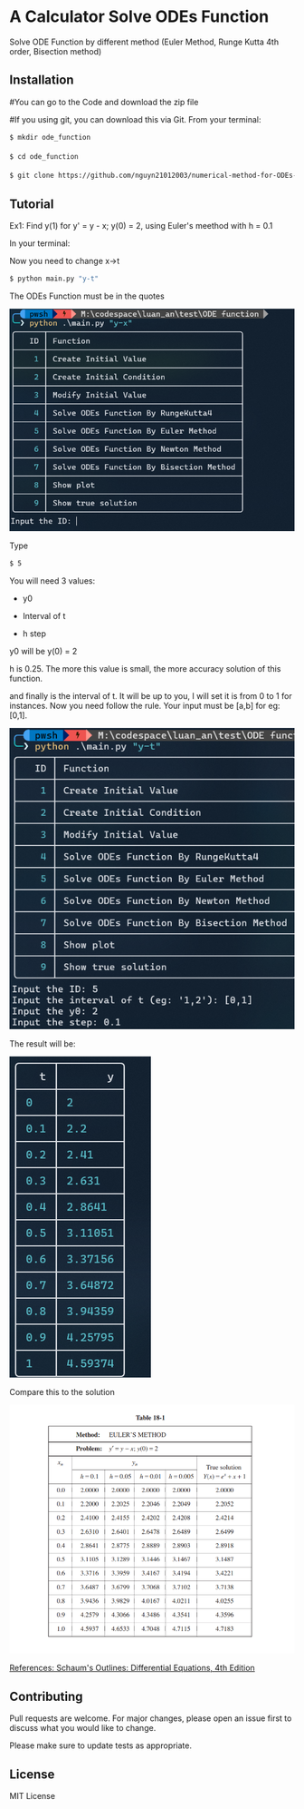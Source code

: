 # A Calculator Solve ODEs Function

Solve ODE Function by different method (Euler Method, Runge Kutta 4th order, Bisection method)

## Installation

#You can go to the Code and download the zip file

#If you using git, you can download this via Git. From your terminal:

```bash
$ mkdir ode_function

$ cd ode_function

$ git clone https://github.com/nguyn21012003/numerical-method-for-ODEs-function.git
```

## Tutorial

Ex1: Find y(1) for y' = y - x; y(0) = 2, using Euler's meethod with h = 0.1

In your terminal:

Now you need to change x->t

```bash
$ python main.py "y-t"
```

The ODEs Function must be in the quotes

![alt text](tutorial1.png)

Type

```bash
$ 5
```

You will need 3 values:

- y0

- Interval of t

- h step

y0 will be y(0) = 2

h is 0.25. The more this value is small, the more accuracy solution of this function.

and finally is the interval of t. It will be up to you, I will set it is from 0 to 1 for instances. Now you need follow the rule. Your input must be [a,b] for eg: [0,1].

![alt text](tutorial2.png)

The result will be:

![alt text](tutorial3.png)

Compare this to the solution

![alt text](solution_ex1.png)

[References: Schaum's Outlines: Differential Equations, 4th Edition](https://)

## Contributing

Pull requests are welcome. For major changes, please open an issue first
to discuss what you would like to change.

Please make sure to update tests as appropriate.

## License

MIT License
